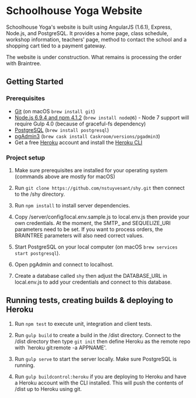 # Schoolhouse Yoga Website

Schoolhouse Yoga's website is built using AngularJS (1.6.1), Express, Node.js, and PostgreSQL. It provides
a home page, class schedule, workshop information, teachers' page, method to contact
the school and a shopping cart tied to a payment gateway.

The website is under construction. What remains is processing the order with Braintree.

## Getting Started

### Prerequisites

- [Git](https://git-scm.com/) (on macOS `brew install git`)
- [Node.js 6.9.4 and npm 4.1.2](nodejs.org) (`brew install node@6`) - Node 7 support will require Gulp 4.0 (because of graceful-fs dependency)
- [PostgreSQL](http://postgresql.org) (`brew install postgresql`)
- [pgAdmin3](http://postgresql.org) (`brew cask install Caskroom/versions/pgadmin3`)
- Get a free [Heroku](http://heroku.com) account and install the [Heroku CLI](https://devcenter.heroku.com/articles/heroku-cli)

### Project setup

1. Make sure prerequisites are installed for your operating system (commands above are mostly for macOS)

2. Run `git clone https://github.com/nstuyvesant/shy.git` then connect to the /shy directory.

3. Run `npm install` to install server dependencies.

4. Copy /server/config/local.env.sample.js to local.env.js then provide your own credentials. At the moment, the SMTP_ and SEQUELIZE_URI parameters need to be set. If you want to process orders, the BRAINTREE parameters will also need correct values.

5. Start PostgreSQL on your local computer (on macOS `brew services start postgresql`).

6. Open pgAdmin and connect to localhost.

7. Create a database called `shy` then adjust the DATABASE_URL in local.env.js to add your credentials and connect to this database.

## Running tests, creating builds & deploying to Heroku

1. Run `npm test` to execute unit, integration and client tests.

2. Run `gulp build` to create a build in the /dist directory. Connect to the /dist directory then type `git init` then define Heroku as the remote repo with `heroku git:remote -a APPNAME'.

3. Run `gulp serve` to start the server locally. Make sure PostgreSQL is running.

4. Run `gulp buildcontrol:heroku` if you are deploying to Heroku and have a Heroku account with the CLI installed. This will push the contents of /dist up to Heroku using git.
